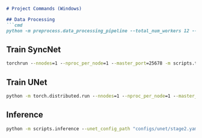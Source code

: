````markdown
# Project Commands (Windows)

## Data Processing
```cmd
python -m preprocess.data_processing_pipeline --total_num_workers 12 --per_gpu_num_workers 12 --resolution 256 --sync_conf_threshold 3 --temp_dir temp --input_dir ./training_materials
````

## Train SyncNet

```cmd
torchrun --nnodes=1 --nproc_per_node=1 --master_port=25678 -m scripts.train_syncnet --config_path "configs/syncnet/syncnet_16_pixel_attn.yaml"
```

## Train UNet

```cmd
python -m torch.distributed.run --nnodes=1 --nproc_per_node=1 --master_port=25679 -m scripts.train_unet --unet_config_path "configs/unet/stage2.yaml"
```

## Inference

```cmd
python -m scripts.inference --unet_config_path "configs/unet/stage2.yaml" --inference_ckpt_path "checkpoints/default_unet_v1.5.pt" --inference_steps 20 --guidance_scale 2.0 --video_path "assets/demo1_video.mp4" --audio_path "assets/demo1_audio.wav" --video_out_path "video_out.mp4"
```